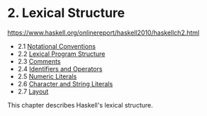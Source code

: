 # 2. Lexical Structure

https://www.haskell.org/onlinereport/haskell2010/haskellch2.html

- 2.1 [Notational Conventions](02-01-notational-conventions.md)
- 2.2 [Lexical Program Structure](02-02-lexical-program-structure.md)
- 2.3 [Comments](02-03-comments.md)
- 2.4 [Identifiers and Operators](02-04-identifiers-and-operators.md)
- 2.5 [Numeric Literals](02-05-numeric-literals.md)
- 2.6 [Character and String Literals](02-06-character-and-string-literals.md)
- 2.7 [Layout](02-07-layout.md)


This chapter describes Haskell's lexical structure.
